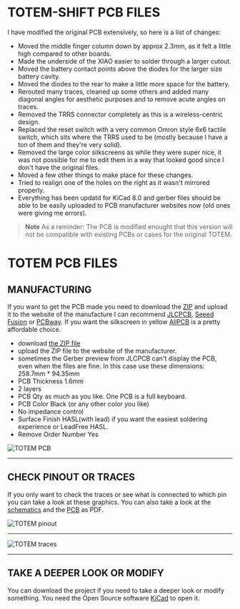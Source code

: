 # TOTEM-SHIFT PCB FILES

I have modified the original PCB extensively, so here is a list of changes:
- Moved the middle finger column down by approx 2.3mm, as it felt a little high compared to other boards.
- Made the underside of the XIAO easier to solder through a larger cutout.
- Moved the battery contact points above the diodes for the larger size battery cavity.
- Moved the diodes to the rear to make a little more space for the battery.
- Rerouted many traces, cleaned up some others and added many diagonal angles for aesthetic purposes and to remove acute angles on traces.
- Removed the TRRS connector completely as this is a wireless-centric design.
- Replaced the reset switch with a very common Omron style 6x6 tactile switch, which sits where the TRRS used to be (mostly because I have a ton of them and they're very solid).
- Removed the large color silkscreens as while they were super nice, it was not possible for me to edit them in a way that looked good since I don't have the original files.
- Moved a few other things to make place for these changes.
- Tried to realign one of the holes on the right as it wasn't mirrored properly.
- Everything has been updatd for KiCad 8.0 and gerber files should be able to be easily uploaded to PCB manufacturer websites now (old ones were giving me errors).

> **Note**
> As a reminder: The PCB is modified enought that this version will not be compatible with existing PCBs or cases for the original TOTEM.

# TOTEM PCB FILES

## MANUFACTURING
If you want to get the PCB made you need to download the [ZIP](/PCB/totem_0-3/totem_0-3_gerbers.zip/) and upload it to the website of the manufacture 
I can recommend [JLCPCB](https://jlcpcb.com/), [Seeed Fusion](https://www.seeedstudio.com/fusion_pcb.html) or [PCBway](https://www.pcbway.com/).
If you want the silkscreen in yellow [AllPCB](https://www.allpcb.com/online_pcb_quote_new.html) is a pretty affordable choice.

- download [the ZIP file](/PCB/totem_0-3/totem_0-3_gerbers.zip/)
- upload the ZIP file to the website of the manufacturer.
- sometimes the Gerber preview from JLCPCB can't display the PCB, even when the files are fine. In this case use these dimensions: 258.7mm * 94.35mm
- PCB Thickness 1.6mm
- 2 layers
- PCB Qty as much as you like. One PCB is a full keyboard.
- PCB Color Black (or any other color you like)
- No impedance control
- Surface Finish HASL(with lead) if you want the easiest soldering experience or LeadFree HASL.
- Remove Order Number Yes

![TOTEM PCB](/docs/images/TOTEM_pcb.png)

***

## CHECK PINOUT OR TRACES

If you only want to check the traces or see what is connected to which pin you can take a look at these graphics.
You can also take a look at the [schematics](TOTEM_0-3_schematics.pdf) and the [PCB](TOTEM_0-3_PCB.pdf) as PDF.

![TOTEM pinout](/docs/images/TOTEM_pinout.png)

***

![TOTEM traces](/docs/images/TOTEM_traces.svg)

***

## TAKE A DEEPER LOOK OR MODIFY 

You can download the project if you need to take a deeper look or modify something. You need the Open Source software [KiCad](https://www.kicad.org/) to open it.
